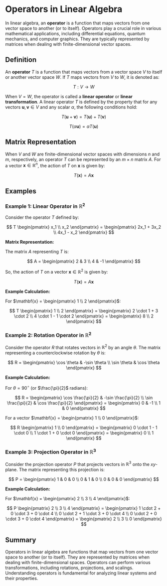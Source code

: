 # Operators in Linear Algebra

In linear algebra, an **operator** is a function that maps vectors from one vector space to another (or to itself). Operators play a crucial role in various mathematical applications, including differential equations, quantum mechanics, and computer graphics. They are typically represented by matrices when dealing with finite-dimensional vector spaces.

## Definition

An **operator** $T$ is a function that maps vectors from a vector space $V$ to itself or another vector space $W$. If $T$ maps vectors from $V$ to $W$, it is denoted as:

$$
T: V \to W
$$

When $V = W$, the operator is called a **linear operator** or **linear transformation**. A linear operator $T$ is defined by the property that for any vectors $\mathbf{u}, \mathbf{v} \in V$ and any scalar $\alpha$, the following conditions hold:

$$
T(\mathbf{u} + \mathbf{v}) = T(\mathbf{u}) + T(\mathbf{v})
$$

$$
T(\alpha \mathbf{u}) = \alpha T(\mathbf{u})
$$

## Matrix Representation

When $V$ and $W$ are finite-dimensional vector spaces with dimensions $n$ and $m$, respectively, an operator $T$ can be represented by an $m \times n$ matrix $A$. For a vector $\mathbf{x} \in \mathbb{R}^n$, the action of $T$ on $\mathbf{x}$ is given by:

$$
T(\mathbf{x}) = A \mathbf{x}
$$

## Examples

### Example 1: Linear Operator in $\mathbb{R}^2$

Consider the operator $T$ defined by:

$$
T \begin{pmatrix}
x_1 \\
x_2
\end{pmatrix}
= \begin{pmatrix}
2x_1 + 3x_2 \\
4x_1 - x_2
\end{pmatrix}
$$

**Matrix Representation:**

The matrix $A$ representing $T$ is:

$$
A = \begin{pmatrix}
2 & 3 \\
4 & -1
\end{pmatrix}
$$

So, the action of $T$ on a vector $\mathbf{x} \in \mathbb{R}^2$ is given by:

$$
T(\mathbf{x}) = A \mathbf{x}
$$

**Example Calculation:**

For $\mathbf{x} = \begin{pmatrix}
1 \\
2
\end{pmatrix}$:

$$
T \begin{pmatrix}
1 \\
2
\end{pmatrix}
= \begin{pmatrix}
2 \cdot 1 + 3 \cdot 2 \\
4 \cdot 1 - 1 \cdot 2
\end{pmatrix}
= \begin{pmatrix}
8 \\
2
\end{pmatrix}
$$

### Example 2: Rotation Operator in $\mathbb{R}^2$

Consider the operator $R$ that rotates vectors in $\mathbb{R}^2$ by an angle $\theta$. The matrix representing a counterclockwise rotation by $\theta$ is:

$$
R = \begin{pmatrix}
\cos \theta & -\sin \theta \\
\sin \theta & \cos \theta
\end{pmatrix}
$$

**Example Calculation:**

For $\theta = 90^\circ$ (or $\frac{\pi}{2}$ radians):

$$
R = \begin{pmatrix}
\cos \frac{\pi}{2} & -\sin \frac{\pi}{2} \\
\sin \frac{\pi}{2} & \cos \frac{\pi}{2}
\end{pmatrix}
= \begin{pmatrix}
0 & -1 \\
1 & 0
\end{pmatrix}
$$

For a vector $\mathbf{x} = \begin{pmatrix}
1 \\
0
\end{pmatrix}$:

$$
R \begin{pmatrix}
1 \\
0
\end{pmatrix}
= \begin{pmatrix}
0 \cdot 1 - 1 \cdot 0 \\
1 \cdot 1 + 0 \cdot 0
\end{pmatrix}
= \begin{pmatrix}
0 \\
1
\end{pmatrix}
$$

### Example 3: Projection Operator in $\mathbb{R}^3$

Consider the projection operator $P$ that projects vectors in $\mathbb{R}^3$ onto the $xy$-plane. The matrix representing this projection is:

$$
P = \begin{pmatrix}
1 & 0 & 0 \\
0 & 1 & 0 \\
0 & 0 & 0
\end{pmatrix}
$$

**Example Calculation:**

For $\mathbf{x} = \begin{pmatrix}
2 \\
3 \\
4
\end{pmatrix}$:

$$
P \begin{pmatrix}
2 \\
3 \\
4
\end{pmatrix}
= \begin{pmatrix}
1 \cdot 2 + 0 \cdot 3 + 0 \cdot 4 \\
0 \cdot 2 + 1 \cdot 3 + 0 \cdot 4 \\
0 \cdot 2 + 0 \cdot 3 + 0 \cdot 4
\end{pmatrix}
= \begin{pmatrix}
2 \\
3 \\
0
\end{pmatrix}
$$

## Summary

Operators in linear algebra are functions that map vectors from one vector space to another (or to itself). They are represented by matrices when dealing with finite-dimensional spaces. Operators can perform various transformations, including rotations, projections, and scalings. Understanding operators is fundamental for analyzing linear systems and their properties.
